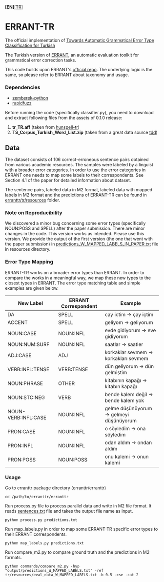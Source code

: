 **[EN]**[[TR]](README_tr.md)

# ERRANT-TR
The official implementation of [Towards Automatic Grammatical Error Type Classification for Turkish](https://aclanthology.org/2023.eacl-srw.14/)

The Turkish version of [ERRANT](https://www.aclweb.org/anthology/P17-1074/), an automatic evaluation toolkit for grammatical error correction tasks.

This code builds upon ERRANT's [official repo](https://github.com/chrisjbryant/errant). The underlying logic is the same, so please refer to ERRANT about
taxonomy and usage.

### Dependencies
- [zemberek-python](https://github.com/loodos/zemberek-python)
- [rapidfuzz](https://github.com/maxbachmann/RapidFuzz)

Before running the code (specifically classifier.py), you need to download and extract following files
from the assets of 0.1.0 release:
1. **tr_TR.aff** (taken from [hunspell-tr](https://github.com/tdd-ai/hunspell-tr))
2. **TS_Corpus_Turkish_Word_List.zip** (taken from a great data source [tdd](https://data.tdd.ai/#/16e5fbcf-a658-424d-b50c-4454a4b367dc))

## Data

The dataset consists of 106 correct-erroneous sentence pairs obtained from various academic resources. The samples were 
labeled by a linguist with a broader error categories. In order to use the error categories in ERRANT one needs to map 
some labels to their correspondents. See Section 4.1 of the paper for detailed information about dataset.

The sentence pairs, labeled data in M2 format, labeled data with mapped labels in M2 format and the predictions of ERRANT-TR
can be found in [erranttr/tr/resources](erranttr/tr/resources) folder.

### Note on Reproducibility
We discovered a minor bug concerning some error types (specifically NOUN:POSS and SPELL) after the paper submission. 
There are minor changes in the code. This version works as intended. Please use this version. We provide the
output of the first version (the one that went with the paper submission) in
[predictions_W_MAPPED_LABELS_IN_PAPER.txt](erranttr/tr/resources/predictions_W_MAPPED_LABELS_IN_PAPER.txt) file in
resources directory.

### Error Type Mapping
ERRANT-TR works on a broader error types than ERRANT. In order to compare the works
in a meaningful way, we map these new types to the closest types in ERRANT. The error type matching table
and simple examples are given below.

| New Label           | ERRANT Correspondent | Example                                  |
|---------------------|----------------------|------------------------------------------|
| DA                  | SPELL                | cay ictim -> çay içtim                   |
| ACCENT              | SPELL                | geliyom -> geliyorum                     |
| NOUN:CASE           | NOUN:INFL            | evde gidiyorum -> eve gidiyorum          |
| NOUN:NUM:SURF       | NOUN:INFL            | saatlar -> saatler                       |
| ADJ:CASE            | ADJ                  | korkaklar sevmem -> korkakları sevmem    |
| VERB:INFL:TENSE     | VERB:TENSE           | dün geliyorum -> dün gelmiştim           |
| NOUN:PHRASE         | OTHER                | kitabının kapağı -> kitabın kapağı       |
| NOUN:STC:NEG        | VERB                 | bende kalem değil -> bende kalem yok     |
| NOUN-VERB:INFL:CASE | NOUN:INFL            | gelme düşünüyorum -> gelmeyi düşünüyorum |
| PRON:CASE           | NOUN:INFL            | o söyledim -> ona söyledim               |
| PRON:INFL           | NOUN:INFL            | odan aldım -> ondan aldım                |
| PRON:POSS           | NOUN:POSS            | onu kalemi -> onun kalemi                |

### Usage
Go to erranttr package directory (erranttr/erranttr)
```
cd /path/to/erranttr/erranttr
```

Run process.py file to process parallel data and write in M2 file format. It
reads [sentences.txt](erranttr/tr/resources/sentences.txt) file and takes the output file name as input. 

```
python process.py predictions.txt
```
Run map_labels.py in order to map some ERRANT-TR specific error types to their ERRANT correspondents.
```
python map_labels.py predictions.txt
```
Run compare_m2.py to compare ground truth and the predictions in M2 formats.

```
python commands/compare_m2.py -hyp "output/predictions_W_MAPPED_LABELS.txt" -ref tr/resources/eval_data_W_MAPPED_LABELS.txt -b 0.5 -cse -cat 2
```



